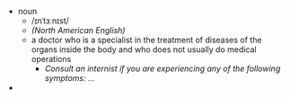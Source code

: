 - noun
	- /ɪnˈtɜːnɪst/
	- *(North American English)*
	- a doctor who is a specialist in the treatment of diseases of the organs inside the body and who does not usually do medical operations
		- *Consult an internist if you are experiencing any of the following symptoms: …*
-